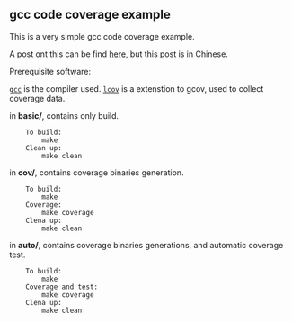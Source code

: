 ## gcc code coverage example

This is a very simple gcc code coverage example.

A post ont this can be find [here][post], but this post is in Chinese.

Prerequisite software:
 
[`gcc`][gcc] is the compiler used.
[`lcov`][lcov] is a extenstion to gcov, used to collect coverage data.

in **basic/**, contains only build.

```text
    To build:
        make
    Clean up:
        make clean
```

in **cov/**, contains coverage binaries generation.

```text
    To build:
        make
    Coverage:
        make coverage
    Clena up:
        make clean
```

in **auto/**, contains coverage binaries generations, and automatic coverage test.

```text
    To build:
        make
    Coverage and test:
        make coverage
    Clena up:
        make clean
```

[post]: http://hanhaishan.com/2015/gcc-code-coverage/
[gcc]: https://gcc.gnu.org/
[lcov]: http://ltp.sourceforge.net/coverage/lcov.php
